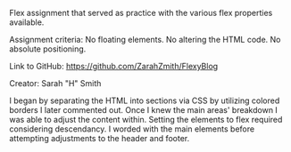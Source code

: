 Flex assignment that served as practice with the various flex properties available.

Assignment criteria: No floating elements. No altering the HTML code. No absolute positioning.

Link to GitHub: https://github.com/ZarahZmith/FlexyBlog

Creator: Sarah "H" Smith

I began by separating the HTML into sections via CSS by utilizing colored borders I later commented out. Once I knew the main areas' breakdown I was able to adjust the content within. Setting the elements to flex required considering descendancy. I worded with the main elements before attempting adjustments to the header and footer.
